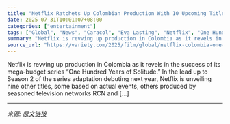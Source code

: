 ```yaml
---
title: "Netflix Ratchets Up Colombian Production With 10 Upcoming Titles (EXCLUSIVE)"
date: 2025-07-31T10:01:07+08:00
categories: ["entertainment"]
tags: ["Global", "News", "Caracol", "Eva Lasting", "Netflix", "One Hundred Years of Solitude", "Rcn", "TIS"]
summary: "Netflix is revving up production in Colombia as it revels in the success of its mega-budget series “One Hundred Years of Solitude.” In the lead up to Season 2 of the series adaptation debuting next ye"
source_url: "https://variety.com/2025/film/global/netflix-colombia-one-hundred-years-of-solitude-rcn-caracol-1236475063/"
---
```


Netflix is revving up production in Colombia as it revels in the success of its mega-budget series “One Hundred Years of Solitude.” In the lead up to Season 2 of the series adaptation debuting next year, Netflix is unveiling nine other titles, some based on actual events, others produced by seasoned television networks RCN and [&#8230;]

---

*来源: [原文链接](https://variety.com/2025/film/global/netflix-colombia-one-hundred-years-of-solitude-rcn-caracol-1236475063/)*

